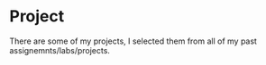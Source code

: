 # Project

There are some of my projects, I selected them from all of my past assignemnts/labs/projects.



